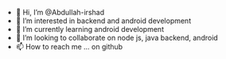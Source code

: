 - 👋 Hi, I’m @Abdullah-irshad
- 👀 I’m interested in backend and android development
- 🌱 I’m currently learning android development
- 💞️ I’m looking to collaborate on node js, java backend, android 
- 📫 How to reach me ... on github

<!---
Abdullah-irshad/Abdullah-irshad is a ✨ special ✨ repository because its `README.md` (this file) appears on your GitHub profile.
You can click the Preview link to take a look at your changes.
--->
